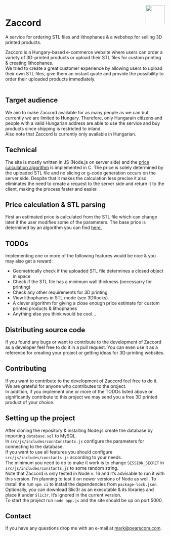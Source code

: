 <img align="right" width="60" src="https://www.zaccord.com/images/logo.png">
<h1>Zaccord</h1>
A service for ordering STL files and lithophanes & a webshop for selling 3D printed products.

Zaccord is a Hungary-based e-commerce website where users can order a variety of 3D-printed
products or upload their STL files for custom printing & creating lithophanes.<br>
We tried to create a great customer experience by allowing users to upload their own STL files, give
them an instant quote and provide the possibility to order their uploaded products immediately.<br><br>

## Target audience
We aim to make Zaccord available for as many people as we can but currently we are limited
to Hungary. Therefore, only Hungarain citizens and people with a valid Hungarian address are
able to use the service and buy products since shipping is restricted to inland.<br>
Also note that Zaccord is currently only available in Hungarian.

## Technical
The site is mostly written in JS (Node.js on server side) and the 
<a href="https://github.com/squancy/stl-parser">price calculation algorithm</a> is implemented in C.
The price is solely determined by the uploaded STL file and no slicing or g-code generation occurs on the
server side. Despite that it makes the calculation less precise it also eliminates the need to create a
request to the server side and return it to the client, making the process faster and easier. 

## Price calculation & STL parsing
First an estimated price is calculated from the STL file which can change later
if the user modifies some of the parameters. The base price is determined by an
algorithm you can find
<a href="https://github.com/squancy/stl-parser">here.</a>

## TODOs
Implementing one or more of the following features would be nice & you may also get a reward:
  - Geometrically check if the uploaded STL file determines a closed object in space
  - Check if the STL file has a minimum wall thickness (necessarry for printing)
  - Check any other requirements for 3D printing
  - View lithophanes in STL mode (see 3DRocks)
  - A clever algorithm for giving a close enough price estimate for custom printed products &
    lithophanes
  - Anything else you think would be cool...

## Distributing source code
If you found any bugs or want to contribute to the development of Zaccord as a developer feel free to do it in a pull request.
You can even use it as a reference for creating your project or getting ideas for 3D-printing websites.

## Contributing
If you want to contribute to the development of Zaccord feel free to do it. We are grateful for
anyone who contributes to the project.<br>
In addition, if you implement one or more of the TODOs listed above or significantly contribute
to this project we may send you a free 3D printed product of your choice.

## Setting up the project
After cloning the repository & installing Node.js create the database by importing `database.sql` to MySQL.<br>
In `src/js/includes/connConstants.js` configure the parameters for connecting to the database.<br>
If you want to use all features you should configure `src/js/includes/constants.js` according
to your needs.<br>
The minimum you need to do to make it work is to change `SESSION_SECRET` in `src/js/includes/constants.js` to some random string.<br>
Note that Zaccord is only tested in Node v. 16 and it’s advisable to run it with this version. I’m planning to test it on newer versions of Node as well.
To install the   run `npm ci` to install the dependencies from `package-lock.json`.<br>
Optionally, you can download Slic3r as an executable & its libraries and place it under `Slic3r`. It’s ignored in the current version.<br>
To start the project run `node app.js` and the site should be up on port 5000.<br>

## Contact
If you have any questions drop me with an e-mail at <a href="mailto:mark@pearscom.com">mark@pearscom.com</a>.

